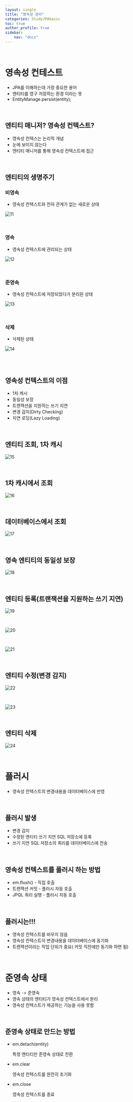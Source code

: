 ```yaml
---
layout: single
title: "영속성 관리"
categories: StudyJPAbasic
toc: true
author_profile: true
sidebar:
    nav: "docs"
---
```


<br>

# 영속성 컨테스트
- JPA를 이해하는데 가장 중요한 용어
- 엔티티를 영구 저장하는 환경 이라는  뜻
- EntityManage.persist(entity);

<br>

## 엔티티 매니저? 영속성 컨텍스트?
- 영속성 컨텍스는 논리적 개념
- 눈에 보이지 않는다
- 엔티티 매니저를 통해 영속성 컨텍스트에 접근

<br>

## 엔티티의 생명주기


### 비영속
- 영속성 컨텍스트와 전혀 관계가 없는 새로운 상태

![11](../../images/2022-08-25-Durability/11.png)

<br>

### 영속
- 영속성 컨텍스트에 관리되는 상태
  
![12](../../images/2022-08-25-Durability/12.png)

<br>

### 준영속
- 영속성 컨텍스트에 저장되었다가 분리된 상태
  
![13](../../images/2022-08-25-Durability/13.png)

<br>

### 삭제
- 삭제된 상태
  
![14](../../images/2022-08-25-Durability/14.png)

<br>


<br>

## 영속성 컨텍스트의 이점
- 1차 캐시
- 동일성 보장
- 트랜잭션을 지원하는 쓰기 지연
- 변경 감지(Dirty Checking)
- 지연 로딩(Lazy Loading)
  
<br>

## 엔티티 조회, 1차 캐시
  
![15](../../images/2022-08-25-Durability/15.png)

<br>


## 1차 캐시에서 조회
  
![16](../../images/2022-08-25-Durability/16.png)

<br>


## 데이터베이스에서 조회
  
![17](../../images/2022-08-25-Durability/17.png)


<br>

## 영속 엔티티의 동일성 보장
  
![18](../../images/2022-08-25-Durability/18.png)


<br>



## 엔티티 등록(트랜잭션을 지원하는 쓰기 지연)
  
![19](../../images/2022-08-25-Durability/19.png)

<br>

  
![20](../../images/2022-08-25-Durability/20.png)

<br>

  
![21](../../images/2022-08-25-Durability/21.png)


<br>

## 엔티티 수정(변경 감지)
  
![22](../../images/2022-08-25-Durability/22.png)

<br>

  
![23](../../images/2022-08-25-Durability/23.png)

<br>

## 엔티티 삭제

![24](../../images/2022-08-25-Durability/24.png)

<br>

# 플러시
- 영속성 컨텍스트의 변경내용을 데이터베이스에 반영

<br>

## 플러시 발생
- 변경 감지
- 수정된 엔티티 쓰기 지연 SQL 저장소에 등록
- 쓰기 지연 SQL 저장소의 쿼리를 데이터베이스에 전송

<br>

## 영속성 컨텍스트를 플러시 하는 방법
- em.flush() - 직접 호출
- 트랜잭션 커밋 - 플러시 자동 호출
- JPQL 쿼리 실행 - 플러시 자동 호출

<br>

## 플러시는!!!
- 영속성 컨텍스트를 비우지 않음
- 영속성 컨텍스트이 변경내용을 데이터베이스에 동기화
-  트랜잭션이라는 작업 단위가 중요( 커밋 직전에만 동기화 하면 됨)

<br>

# 준영속 상태
- 영속 -> 준영속
- 영속 상태의 엔티티가 영속성 컨텍스트에서 분리
- 영속성 컨텍스트가 제공하는 기능을 사용 못함

<br>

## 준영속 상태로 만드는 방법
- em.detach(entity)
  
  특정 엔티티만 준영속 상태로 전환

 - em.clear
   
   영속성 컨텍스트를 완전히 초기화
  
- em.close
  
  영속성 컨텍스트를 종료


